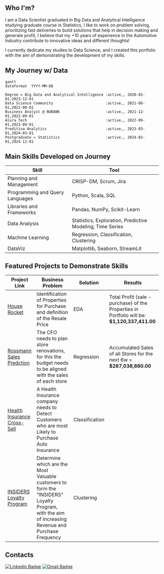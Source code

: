 ## Who I'm?
I am a Data Scientist graduated in Big Data and Analytical Intelligence studying graduate course in Statistics, 
I like to work on problem solving, prioritizing fast deliveries to build solutions that help in decision making and generate profit, 
I believe that my +10 years of experience in the Automotive Industry contribute to innovative ideas and different thoughts!

I currently dedicate my studies to Data Science, and I created this portfolio with the aim of demonstrating the development of my skills.

## My Journey w/ Data
```mermaid
gantt
dateFormat  YYYY-MM-DD

Degree = Big Data and Analytical Intelligence :active,, 2020-02-01,2023-12-01
Data Science Community                        :active,, 2021-08-01,2022-08-01
Business Analyst @ NUBANK                     :active,, 2021-12-01,2022-09-01
Alura Tech                                    :active,, 2022-09-01,2023-09-01
Preditiva Analytics                           :active,, 2023-03-01,2024-03-01
Postgraduate = Statistics                     :active,, 2024-02-01,2024-12-01
```

## Main Skills Developed on Journey
| Skill                           | Tool                                                      |
|---------------------------------|-----------------------------------------------------------|
| Planning and Management         | CRISP-DM, Scrum, Jira                                     |
| Programming and Query Languages | Python, Scala, SQL                                        |
| Libraries and Frameworks        | Pandas, NumPy, Scikit-Learn                               |
| Data Analysis                   | Statistics, Exploration, Predictive Modeling, Time Series |
| Machine Learning                | Regression, Classification, Clustering                    |
| DataViz                         | Matplotlib, Seaborn, StreamLit                            |

## Featured Projects to Demonstrate Skills
| Project Link | Business Problem | Solution | Results |
|--------------|------------------|----------|---------|
| [House Rocket](https://github.com/pmusachio/house_rocket) | Identification of Properties for Purchase and definition of the Resale Price | EDA | Total Profit (sale - purchase) of the Properties in Portfolio will be: **$1,120,337,411.00** |
| [Rossmann Sales Predction](https://github.com/pmusachio/rossmann_store_sales_prediction) | The CFO needs to plan store renovations, for this the budget needs to be aligned with the sales of each store | Regression | Accumulated Sales of all Stores for the next 6w = **$287,038,880.00** |
| [Health Insurance Cross-Sell]() | A Health Insurance company needs to Detect Customers who are most Likely to Purchase Auto Insurance | Classification |  |
| [INSIDERS Loyalty Program](https://github.com/pmusachio/high_value_customer_identification) | Determine which are the Most Valuable customers to form the "INSIDERS" Loyalty Program, with the aim of Increasing Revenue and Purchase Frequency | Clustering |  |

## Contacts
[![Linkedin Badge](https://img.shields.io/badge/-LinkedIn-blue?style=flat&logo=LinkedIn&logoColor=white)](https://www.linkedin.com/in/pmusachio/)
[![Gmail Badge](https://img.shields.io/badge/-Gmail-c14438?style=flat-square&logo=Gmail&logoColor=white&link=mailto:paulomusachio@gmail.com)](mailto:paulomusachio@gmail.com)
